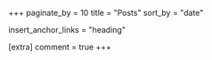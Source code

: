 +++
paginate_by = 10 
title = "Posts"
sort_by = "date"

insert_anchor_links = "heading"

[extra]
comment = true
+++
